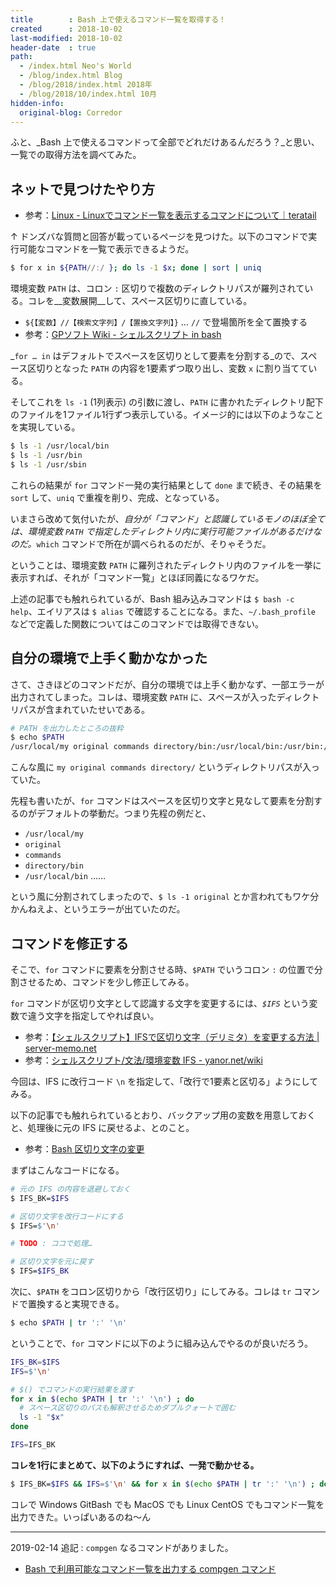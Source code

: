 ```yaml
---
title        : Bash 上で使えるコマンド一覧を取得する！
created      : 2018-10-02
last-modified: 2018-10-02
header-date  : true
path:
  - /index.html Neo's World
  - /blog/index.html Blog
  - /blog/2018/index.html 2018年
  - /blog/2018/10/index.html 10月
hidden-info:
  original-blog: Corredor
---
```


ふと、_Bash 上で使えるコマンドって全部でどれだけあるんだろう？_と思い、一覧での取得方法を調べてみた。

## ネットで見つけたやり方

- 参考：[Linux - Linuxでコマンド一覧を表示するコマンドについて｜teratail](https://teratail.com/questions/53835)

↑ ドンズバな質問と回答が載っているページを見つけた。以下のコマンドで実行可能なコマンドを一覧で表示できるようだ。

```bash
$ for x in ${PATH//:/ }; do ls -1 $x; done | sort | uniq
```

環境変数 `PATH` は、コロン `:` 区切りで複数のディレクトリパスが羅列されている。コレを__変数展開__して、スペース区切りに直している。

- `${【変数】//【検索文字列】/【置換文字列】}` … `//` で登場箇所を全て置換する
- 参考：[GPソフト Wiki - シェルスクリプト in bash](http://gpsoft.dip.jp/hiki/?%E3%82%B7%E3%82%A7%E3%83%AB%E3%82%B9%E3%82%AF%E3%83%AA%E3%83%97%E3%83%88+in+bash)

_`for … in` はデフォルトでスペースを区切りとして要素を分割する_ので、スペース区切りとなった `PATH` の内容を1要素ずつ取り出し、変数 `x` に割り当てている。

そしてこれを `ls -1` (1列表示) の引数に渡し、`PATH` に書かれたディレクトリ配下のファイルを1ファイル1行ずつ表示している。イメージ的には以下のようなことを実現している。

```bash
$ ls -1 /usr/local/bin
$ ls -1 /usr/bin
$ ls -1 /usr/sbin
```

これらの結果が `for` コマンド一発の実行結果として `done` まで続き、その結果を `sort` して、`uniq` で重複を削り、完成、となっている。

いまさら改めて気付いたが、_自分が「コマンド」と認識しているモノのほぼ全ては、環境変数 `PATH` で指定したディレクトリ内に実行可能ファイルがあるだけなのだ。_`which` コマンドで所在が調べられるのだが、そりゃそうだ。

ということは、環境変数 `PATH` に羅列されたディレクトリ内のファイルを一挙に表示すれば、それが「コマンド一覧」とほぼ同義になるワケだ。

上述の記事でも触れられているが、Bash 組み込みコマンドは `$ bash -c help`、エイリアスは `$ alias` で確認することになる。また、`~/.bash_profile` などで定義した関数についてはこのコマンドでは取得できない。

## 自分の環境で上手く動かなかった

さて、さきほどのコマンドだが、自分の環境では上手く動かなず、一部エラーが出力されてしまった。コレは、環境変数 `PATH` に、スペースが入ったディレクトリパスが含まれていたせいである。

```bash
# PATH を出力したところの抜粋
$ echo $PATH
/usr/local/my original commands directory/bin:/usr/local/bin:/usr/bin:/bin:/usr/sbin:/sbin:/usr/local/bin
```

こんな風に `my original commands directory/` というディレクトリパスが入っていた。

先程も書いたが、`for` コマンドはスペースを区切り文字と見なして要素を分割するのがデフォルトの挙動だ。つまり先程の例だと、

- `/usr/local/my`
- `original`
- `commands`
- `directory/bin`
- `/usr/local/bin` ……

という風に分割されてしまったので、`$ ls -1 original` とか言われてもワケ分かんねえよ、というエラーが出ていたのだ。

## コマンドを修正する

そこで、`for` コマンドに要素を分割させる時、`$PATH` でいうコロン `:` の位置で分割させるため、コマンドを少し修正してみる。

`for` コマンドが区切り文字として認識する文字を変更するには、_`$IFS`_ という変数で違う文字を指定してやれば良い。

- 参考：[【シェルスクリプト】IFSで区切り文字（デリミタ）を変更する方法 | server-memo.net](https://www.server-memo.net/shellscript/ifs.html)
- 参考：[シェルスクリプト/文法/環境変数 IFS - yanor.net/wiki](http://yanor.net/wiki/?%E3%82%B7%E3%82%A7%E3%83%AB%E3%82%B9%E3%82%AF%E3%83%AA%E3%83%97%E3%83%88%2F%E6%96%87%E6%B3%95%2F%E7%92%B0%E5%A2%83%E5%A4%89%E6%95%B0%20IFS)

今回は、IFS に改行コード `\n` を指定して、「改行で1要素と区切る」ようにしてみる。

以下の記事でも触れられているとおり、バックアップ用の変数を用意しておくと、処理後に元の IFS に戻せるよ、とのこと。

- 参考：[Bash 区切り文字の変更](http://sweng.web.fc2.com/ja/program/bash/ifs.html)

まずはこんなコードになる。

```bash
# 元の IFS の内容を退避しておく
$ IFS_BK=$IFS

# 区切り文字を改行コードにする
$ IFS=$'\n'

# TODO : ココで処理…

# 区切り文字を元に戻す
$ IFS=$IFS_BK
```

次に、`$PATH` をコロン区切りから「改行区切り」にしてみる。コレは `tr` コマンドで置換すると実現できる。

```bash
$ echo $PATH | tr ':' '\n'
```

ということで、`for` コマンドに以下のように組み込んでやるのが良いだろう。

```bash
IFS_BK=$IFS
IFS=$'\n'

# $() でコマンドの実行結果を渡す
for x in $(echo $PATH | tr ':' '\n') ; do
  # スペース区切りのパスも解釈させるためダブルクォートで囲む
  ls -1 "$x"
done

IFS=IFS_BK
```

__コレを1行にまとめて、以下のようにすれば、一発で動かせる。__

```bash
$ IFS_BK=$IFS && IFS=$'\n' && for x in $(echo $PATH | tr ':' '\n') ; do ls -1 "$x" ; done | sort | uniq && IFS=$IFS_BK
```

コレで Windows GitBash でも MacOS でも Linux CentOS でもコマンド一覧を出力できた。いっぱいあるのね〜ん

---

2019-02-14 追記 : `compgen` なるコマンドがありました。

- [Bash で利用可能なコマンド一覧を出力する compgen コマンド](/blog/2018/10/08-03.html)
